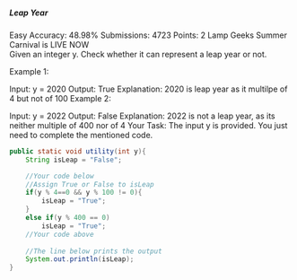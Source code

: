 ##### Leap Year 
Easy Accuracy: 48.98% Submissions: 4723 Points: 2
Lamp Geeks Summer Carnival is LIVE NOW   
Given an integer y. Check whether it can represent a leap year or not.

Example 1:

Input:
y = 2020
Output:
True
Explanation:
2020 is leap year as it multilpe of 4 but
not of 100
Example 2:

Input:
y = 2022
Output: 
False
Explanation:
2022 is not a leap year, as its neither
multiple of 400 nor of 4
Your Task:
The input y is provided. You just need to complete the mentioned code.
```java
public static void utility(int y){
    String isLeap = "False";

    //Your code below
    //Assign True or False to isLeap
    if(y % 4==0 && y % 100 != 0){
        isLeap = "True";
    }
    else if(y % 400 == 0)
        isLeap = "True";
    //Your code above
    
    //The line below prints the output
    System.out.println(isLeap);
}
```

